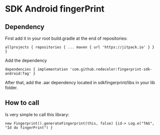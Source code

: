# SDK Android fingerPrint

## Dependency 

First add it in your root build.gradle at the end of repositories:

`
allprojects {
		repositories {
			...
			maven { url 'https://jitpack.io' }
		}
	}
`

Add the dependency

`
dependencies {
	        implementation 'com.github.redeceler:fingerprint-sdk-android:Tag'
	}
`

After that, add the .aar dependency located in sdkfingerprint/libs in your lib folder.


## How to call

Is very simple to call this library: 

`
new Fingerprint().generateFingerprint(this, false) {id->
            Log.e("TAG", "Id do fingerPrint")
        }        
`

